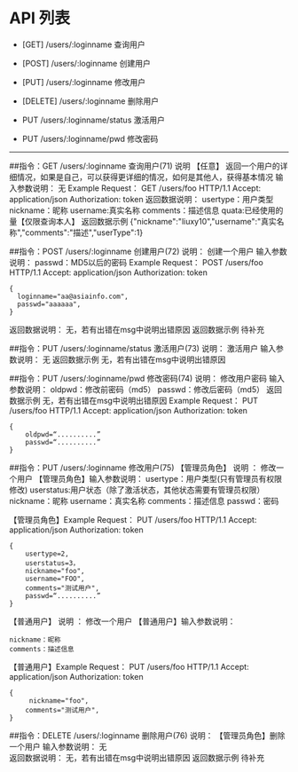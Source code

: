 # API 列表
	

- [GET] /users/:loginname 查询用户

- [POST] /users/:loginname 创建用户

- [PUT] /users/:loginname 修改用户

- [DELETE] /users/:loginname 删除用户

- PUT /users/:loginname/status 激活用户

- PUT /users/:loginname/pwd 修改密码

	
----------

##指令：GET /users/:loginname 查询用户(71)
说明
	【任意】 返回一个用户的详细情况，如果是自己，可以获得更详细的情况，如何是其他人，获得基本情况
输入参数说明：
	无
Example Request：
	GET /users/foo HTTP/1.1 
	Accept: application/json
	Authorization: token
返回数据说明：
	usertype：用户类型
	nickname：昵称 
	username:真实名称
	comments：描述信息
	quata:已经使用的量【仅限查询本人】
返回数据示例
	{"nickname":"liuxy10","username":"真实名称","comments":"描述","userType":1}

##指令：POST /users/:loginname 创建用户(72)
说明：
	创建一个用户
输入参数说明：
	passwd：MD5以后的密码
Example Request：
	POST /users/foo HTTP/1.1 
	Accept: application/json
	Authorization: token
 
	{
	  loginname="aa@asiainfo.com",
	  passwd="aaaaaa",
	}
返回数据说明：
	无，若有出错在msg中说明出错原因
返回数据示例
	待补充

##指令：PUT /users/:loginname/status 激活用户(73)
说明：
	激活用户
输入参数说明：
	无
返回数据示例
	无，若有出错在msg中说明出错原因

##指令：PUT /users/:loginname/pwd 修改密码(74)
说明：
	修改用户密码
输入参数说明：
	oldpwd：修改前密码（md5）
	passwd：修改后密码（md5）
返回数据示例
	无，若有出错在msg中说明出错原因
Example Request：
	PUT /users/foo HTTP/1.1 
	Accept: application/json
	Authorization: token
 
	{
		oldpwd=“..........”
		passwd=“..........”
	}

##指令：PUT /users/:loginname 修改用户(75)
【管理员角色】 说明 ：
	修改一个用户
【管理员角色】输入参数说明：
	usertype：用户类型(只有管理员有权限修改)
	userstatus:用户状态（除了激活状态，其他状态需要有管理员权限）
	nickname：昵称
	username：真实名称
	comments：描述信息
	passwd：密码

【管理员角色】Example Request：
	PUT /users/foo HTTP/1.1 
	Accept: application/json
	Authorization: token
 
	{
		usertype=2,
		userstatus=3，
		nickname="foo",
		username="FOO",
		comments="测试用户",
		passwd=“..........”
	}

【普通用户】 说明 ：
	修改一个用户
【普通用户】输入参数说明：

	nickname：昵称
	comments：描述信息

【普通用户】Example Request：
	PUT /users/foo HTTP/1.1 
	Accept: application/json
	Authorization: token
 
	{
		 nickname="foo",
		comments="测试用户",
	}

##指令：DELETE /users/:loginname 删除用户(76)
说明：
	【管理员角色】删除一个用户
输入参数说明：
	无                     
返回数据说明：
	无，若有出错在msg中说明出错原因
返回数据示例
待补充


